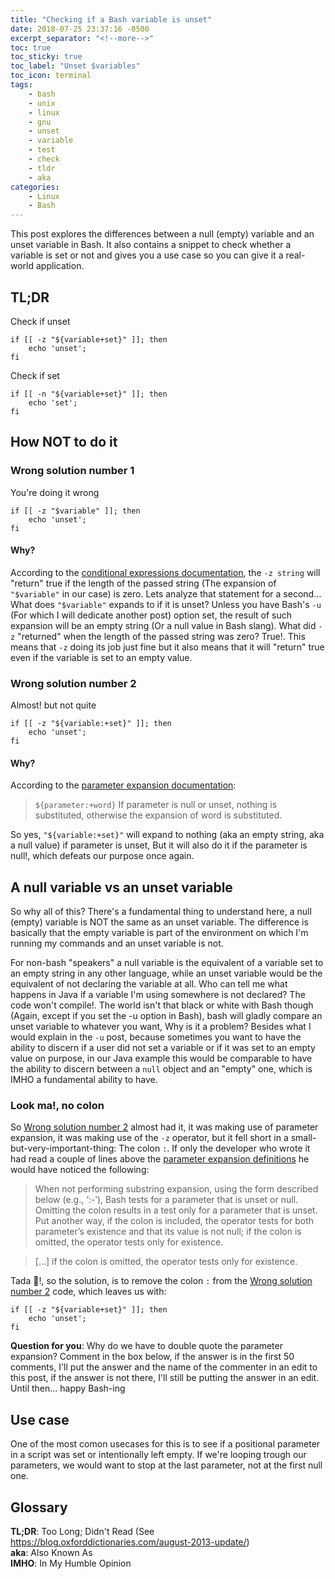 ```yaml
---
title: "Checking if a Bash variable is unset"
date: 2018-07-25 23:37:16 -0500
excerpt_separator: "<!--more-->"
toc: true
toc_sticky: true
toc_label: "Unset $variables"
toc_icon: terminal
tags:
    - bash
    - unix
    - linux
    - gnu
    - unset
    - variable
    - test
    - check
    - tldr
    - aka
categories:
    - Linux
    - Bash
---
```

This post explores the differences between a null (empty) variable and an unset variable in Bash. It also contains a snippet to check whether a variable is set or not and gives you a use case so you can give it a real-world application.
<!--more-->

## TL;DR
Check if unset
```
if [[ -z "${variable+set}" ]]; then
    echo 'unset';
fi
```
Check if set
```
if [[ -n "${variable+set}" ]]; then
    echo 'set';
fi
```

## How NOT to do it
### Wrong solution number 1
You're doing it wrong

```
if [[ -z "$variable" ]]; then
    echo 'unset';
fi
```

#### Why?
According to the [conditional expressions documentation](https://www.gnu.org/software/bash/manual/bash.html#Bash-Conditional-Expressions-1), the `-z string` will "return" true if the length of the passed string (The expansion of `"$variable"` in our case) is zero. Lets analyze that statement for a second... What does `"$variable"` expands to if it is unset? Unless you have Bash's `-u` (For which I will dedicate another post) option set, the result of such expansion will be an empty string (Or a null value in Bash slang). What did `-z` "returned" when the length of the passed string was zero? True!. This means that `-z` doing its job just fine but it also means that it will "return" true even if the variable is set to an empty value.

### Wrong solution number 2
Almost! but not quite

```
if [[ -z "${variable:+set}" ]]; then
    echo 'unset';
fi
```

#### Why?
According to the [parameter expansion documentation](https://www.gnu.org/software/bash/manual/bashref.html#Shell-Parameter-Expansion-1):
> `${parameter:+word}`
> If parameter is null or unset, nothing is substituted, otherwise the expansion of word is substituted.

So yes, `"${variable:+set}"` will expand to nothing (aka an empty string, aka a null value) if parameter is unset, But it will also do it if the parameter is null!, which defeats our purpose once again.

## A null variable vs an unset variable
So why all of this? There's a fundamental thing to understand here, a null (empty) variable is NOT the same as an unset variable. The difference is basically that the empty variable is part of the environment on which I'm running my commands and an unset variable is not. 

For non-bash "speakers" a null variable is the equivalent of a variable set to an empty string in any other language, while an unset variable would be the equivalent of not declaring the variable at all. Who can tell me what happens in Java if a variable I'm using somewhere is not declared? The code won't compile!. The world isn't that black or white with Bash though (Again, except if you set the -u option in Bash), bash will gladly compare an unset variable to whatever you want, Why is it a problem? Besides what I would explain in the `-u` post, because sometimes you want to have the ability to discern if a user did not set a variable or if it was set to an empty value on purpose, in our Java example this would be comparable to have the ability to discern between a `null` object and an "empty" one, which is IMHO a fundamental ability to have.

### Look ma!, no colon
So [Wrong solution number 2](#wrong-solution-number-2) almost had it, it was making use of parameter expansion, it was making use of the `-z` operator, but it fell short in a small-but-very-important-thing: The colon `:`. If only the developer who wrote it had read a couple of lines above the [parameter expansion definitions](https://www.gnu.org/software/bash/manual/bashref.html#Shell-Parameter-Expansion-1) he would have noticed the following:
> When not performing substring expansion, using the form described below (e.g., ‘:-’), Bash tests for a parameter that is unset or null. Omitting the colon results in a test only for a parameter that is unset. Put another way, if the colon is included, the operator tests for both parameter’s existence and that its value is not null; if the colon is omitted, the operator tests only for existence.

> [...] if the colon is omitted, the operator tests only for existence.

Tada :tada:!, so the solution, is to remove the colon `:` from the [Wrong solution number 2](#wrong-solution-number-2) code, which leaves us with:

```
if [[ -z "${variable+set}" ]]; then
    echo 'unset';
fi
```

**Question for you**: Why do we have to double quote the parameter expansion? Comment in the box below, if the answer is in the first 50 comments, I'll put the answer and the name of the commenter in an edit to this post, if the answer is not there, I'll still be putting the answer in an edit. Until then... happy Bash-ing

## Use case
One of the most comon usecases for this is to see if a positional parameter in a script was set or intentionally left empty. If we're looping trough our parameters, we would want to stop at the last parameter, not at the first null one. 

## Glossary
**TL;DR**: Too Long; Didn't Read (See https://blog.oxforddictionaries.com/august-2013-update/)  
**aka**: Also Known As  
**IMHO**: In My Humble Opinion  
